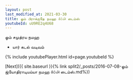```yaml
---
layout: post
last_modified_at: 2021-03-30
title: ஓம் பிராக்ருதே நமஹ ௧௦௮ டைம்ஸ்
youtubeId: uU9RE2q4U68
---
```

 
 
 ஓம் சமுத்ரய நமஹ  
 
 -  யார் கடல் வடிவம் 
 
  
 
  
 
 
 
 
 
 


{% include youtubePlayer.html id=page.youtubeId %}
 
[Next]({{ site.baseurl }}{% link  split2/_posts/2016-07-08-ஓம் ஜ்யோதிராடியய்யா நமஹ ௧௦௮ டைம்ஸ்.md%})
 
